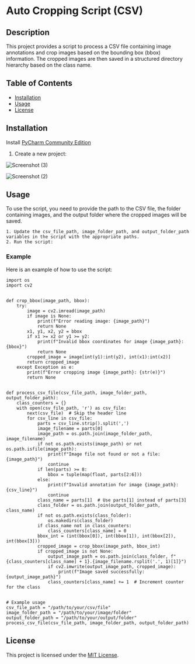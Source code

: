 
# Auto Cropping Script (CSV)
## Description
This project provides a script to process a CSV file containing image annotations and crop images based on the bounding box (bbox) information. The cropped images are then saved in a structured directory hierarchy based on the class name.

## Table of Contents
- [Installation](#installation)
- [Usage](#usage)
- [License](#license)

## Installation
Install [PyCharm Community Edition](https://www.jetbrains.com/pycharm/download/?section=windows)


1. Create a new project:

![Screenshot (3)](https://github.com/user-attachments/assets/a64555b9-9d67-4ced-8931-26a19614ae6d)

![Screenshot (2)](https://github.com/user-attachments/assets/1bc46e42-2b96-404d-8a32-f3347c3db87d)

## Usage
To use the script, you need to provide the path to the CSV file, the folder containing images, and the output folder where the cropped images will be saved.

    1. Update the csv_file_path, image_folder_path, and output_folder_path variables in the script with the appropriate paths.
    2. Run the script:

### Example
Here is an example of how to use the script:

    import os
    import cv2


    def crop_bbox(image_path, bbox):
        try:
            image = cv2.imread(image_path)
            if image is None:
                print(f"Error reading image: {image_path}")
                return None
            x1, y1, x2, y2 = bbox
            if x1 >= x2 or y1 >= y2:
                print(f"Invalid bbox coordinates for image {image_path}: {bbox}")
                return None
            cropped_image = image[int(y1):int(y2), int(x1):int(x2)]
            return cropped_image
        except Exception as e:
            print(f"Error cropping image {image_path}: {str(e)}")
            return None


    def process_csv_file(csv_file_path, image_folder_path, output_folder_path):
        class_counters = {}
        with open(csv_file_path, 'r') as csv_file:
            next(csv_file)  # Skip the header line
            for csv_line in csv_file:
                parts = csv_line.strip().split(',')
                image_filename = parts[0]
                image_path = os.path.join(image_folder_path, image_filename)
                if not os.path.exists(image_path) or not os.path.isfile(image_path):
                    print(f"Image file not found or not a file: {image_path}")
                    continue
                if len(parts) >= 8:
                    bbox = tuple(map(float, parts[2:6]))
                else:
                    print(f"Invalid annotation for image {image_path}: {csv_line}")
                    continue
                class_name = parts[1]  # Use parts[1] instead of parts[3]
                class_folder = os.path.join(output_folder_path, class_name)
                if not os.path.exists(class_folder):
                    os.makedirs(class_folder)
                if class_name not in class_counters:
                    class_counters[class_name] = 0
                bbox_int = (int(bbox[0]), int(bbox[1]), int(bbox[2]), int(bbox[3]))
                cropped_image = crop_bbox(image_path, bbox_int)
                if cropped_image is not None:
                    output_image_path = os.path.join(class_folder, f"{class_counters[class_name] + 1}.{image_filename.rsplit('.', 1)[1]}")
                    if cv2.imwrite(output_image_path, cropped_image):
                        print(f"Image saved successfully: {output_image_path}")
                    class_counters[class_name] += 1  # Increment counter for the class


    # Example usage
    csv_file_path = "/path/to/your/csv/file"
    image_folder_path = "/path/to/your/image/folder"
    output_folder_path = "/path/to/your/output/folder"
    process_csv_file(csv_file_path, image_folder_path, output_folder_path)

## License
This project is licensed under the [MIT License](https://www.mit.edu/~amini/LICENSE.md).



